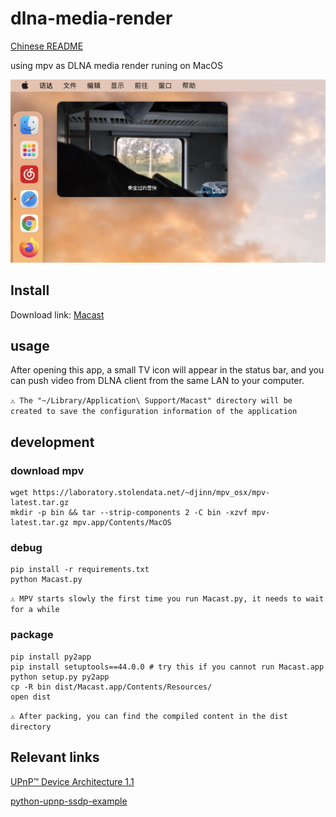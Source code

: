 # dlna-media-render

[Chinese README](https://github.com/xfangfang/Macast/blob/main/README_ZH.md)

using mpv as DLNA media render runing on MacOS

![demo](demo.png)

## Install

Download link:  [Macast](https://github.com/xfangfang/Macast/releases/latest)


## usage

After opening this app, a small TV icon will appear in the status bar, and you can  push video from DLNA client from the same LAN to your computer.

`⚠️ The "~/Library/Application\ Support/Macast" directory will be created to save the configuration information of the application`


## development

### download mpv

```shell
wget https://laboratory.stolendata.net/~djinn/mpv_osx/mpv-latest.tar.gz
mkdir -p bin && tar --strip-components 2 -C bin -xzvf mpv-latest.tar.gz mpv.app/Contents/MacOS
```

### debug

```shell
pip install -r requirements.txt
python Macast.py
```
`⚠️ MPV starts slowly the first time you run Macast.py, it needs to wait for a while`

### package

```shell
pip install py2app
pip install setuptools==44.0.0 # try this if you cannot run Macast.app
python setup.py py2app
cp -R bin dist/Macast.app/Contents/Resources/
open dist
```

`⚠️ After packing, you can find the compiled content in the dist directory`


## Relevant links

[UPnP™ Device Architecture 1.1](http://upnp.org/specs/arch/UPnP-arch-DeviceArchitecture-v1.1.pdf)

[python-upnp-ssdp-example](https://github.com/ZeWaren/python-upnp-ssdp-example)
